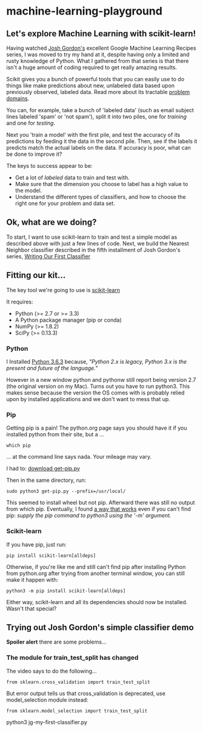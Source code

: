 # machine-learning-playground
## Let's explore Machine Learning with scikit-learn!

Having watched [Josh Gordon's](https://twitter.com/random_forests) excellent 
Google Machine Learning Recipes series, I was moved to try my hand at it, despite having only 
a limited and rusty knowledge of Python. What I gathered from that series is that there isn't 
a huge amount of coding required to get really amazing results. 

Scikit gives you a bunch of powerful tools that you can easily use to do things like make predictions about 
new, unlabeled data based upon previously observed, labeled data. Read more about its tractable 
[problem domains](http://scikit-learn.org/stable/tutorial/basic/tutorial.html).

You can, for example, take a bunch of 'labeled data' (such as email subject lines labeled 'spam' or 'not spam'), 
split it into two piles, one for _training_ and one for _testing_. 

Next you 'train a model' with the first pile, and test the accuracy of its predictions by feeding it 
the data in the second pile. Then, see if the labels it predicts match the actual labels on the data. 
If accuracy is poor, what can be done to improve it?

The keys to success appear to be: 

* Get a lot of _labeled_ data to train and test with. 
* Make sure that the dimension you choose to label has a high value to the model. 
* Understand the different types of classifiers, and how to choose the right one for your problem and data set.

## Ok, what are we doing?
To start, I want to use scikit-learn to train and test a simple model as described above with just a few lines of code.
Next, we build the Nearest Neighbor classifier described in the fifth installment of 
Josh Gordon's series, [Writing Our First Classifier](https://youtu.be/AoeEHqVSNOw)

## Fitting our kit...

The key tool we're going to use is [scikit-learn](http://scikit-learn.org/stable/install.html)

It requires:

  * Python (>= 2.7 or >= 3.3)
  * A Python package manager (pip or conda)
  * NumPy (>= 1.8.2)
  * SciPy (>= 0.13.3)

### Python
I Installed [Python 3.6.3](https://www.python.org/downloads/) because, _"Python 2.x is legacy, Python 3.x is the present and future of the language."_

However in a new window python and pythonw still report being version 2.7 (the original version on my Mac).
Turns out you have to run python3. This makes sense because the version the OS comes with is probably relied 
upon by installed applications and we don't want to mess that up.

### Pip
Getting pip is a pain! The python.org page says you should have it if you installed python from their site, 
but a ...

```
which pip
```

... at the command line says nada. Your mileage may vary. 

I had to: [download get-pip.py](https://packaging.python.org/tutorials/installing-packages/)

Then in the same directory, run:
 
```
sudo python3 get-pip.py --prefix=/usr/local/ 
```

This seemed to install wheel but not pip. Afterward there was still no output from which pip. 
Eventually, I found [a way that works](https://stackoverflow.com/a/24151884/203704) even if 
you can't find pip: _supply the pip command to python3 using the '-m' argument._

### Scikit-learn
If you have pip, just run:

```
pip install scikit-learn[alldeps]
```

Otherwise, if you're like me and still can't find pip after installing Python from python.org
after trying from another terminal window, you can still make it happen with:


```
python3 -m pip install scikit-learn[alldeps]
```


Either way, scikit-learn and all its dependencies should now be installed. Wasn't that special?

## Trying out Josh Gordon's simple classifier demo
__Spoiler alert__ there are some problems...

### The module for train_test_split has changed
The video says to do the following...

```
from sklearn.cross_validation import train_test_split
```

But error output tells us that cross_validation is deprecated, use model_selection module instead:

```
from sklearn.model_selection import train_test_split
```

python3 jg-my-first-classifier.py 